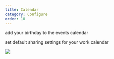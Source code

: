 ```yaml
---
title: Calendar
category: Configure
order: 10
---
```


add your birthday to the events calendar

set default sharing settings for your work calendar

![](//placehold.it/800x600)